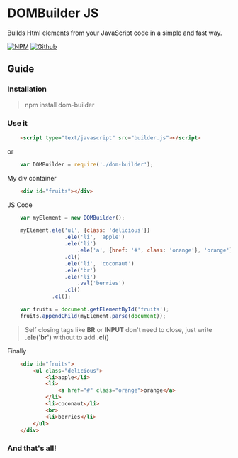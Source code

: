 # DOMBuilder JS
Builds Html elements from your JavaScript code in a simple and fast way.

[![NPM](https://img.shields.io/badge/npm-package-orange.svg)](https://www.npmjs.com/package/dom-builder)
[![Github](https://img.shields.io/badge/github-repo-lightgrey.svg)](https://www.github.com/heychez/dom-builder)

## Guide

### Installation
> npm install dom-builder

### Use it
```html
    <script type="text/javascript" src="builder.js"></script>
```
or
```js
    var DOMBuilder = require('./dom-builder');
```
    

My div container
```html
    <div id="fruits"></div>
```

JS Code
```js
    var myElement = new DOMBuilder();
```
```js
    myElement.ele('ul', {class: 'delicious'})
                  .ele('li', 'apple')
                  .ele('li')
                      .ele('a', {href: '#', class: 'orange'}, 'orange')
                  .cl()
                  .ele('li', 'coconaut')
                  .ele('br')
                  .ele('li')
                      .val('berries')
                  .cl()
              .cl();
```
```js
    var fruits = document.getElementById('fruits');
    fruits.appendChild(myElement.parse(document));
```
> Self closing tags like **BR** or **INPUT** don't need to close, just write **.ele('br')** without to add **.cl()**
    

Finally
```html
    <div id="fruits">
        <ul class="delicious">
            <li>apple</li>
            <li>
                <a href="#" class="orange">orange</a>
            </li>
            <li>coconaut</li>
            <br>
            <li>berries</li>
        </ul>
    </div>
```

### And that's all!
